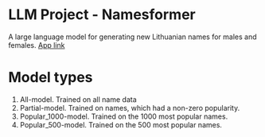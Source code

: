 # LLM Project - Namesformer

A large language model for generating new Lithuanian names for males and females.
[App link](https://namesformer-tc9wjupqsngjkpgnwsnjqv.streamlit.app/)

# Model types
1. All-model. Trained on all name data
2. Partial-model. Trained on names, which had a non-zero popularity.
3. Popular_1000-model. Trained on the 1000 most popular names.
4. Popular_500-model. Trained on the 500 most popular names.